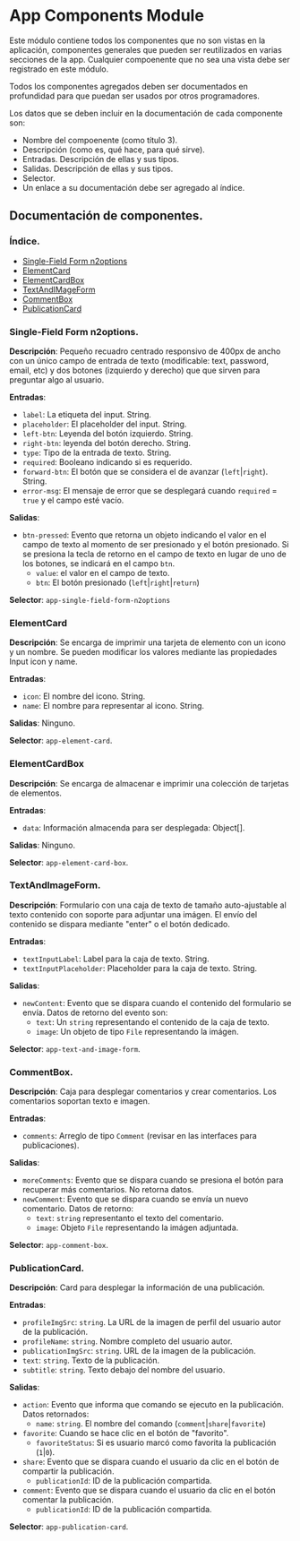 # App Components Module

Este módulo contiene todos los componentes que no son vistas en la aplicación, componentes generales que pueden ser 
reutilizados en varias secciones de la app. Cualquier compoenente que no sea una vista debe ser registrado
en este módulo.

Todos los componentes agregados deben ser documentados en profundidad para que puedan ser usados por otros programadores.

Los datos que se deben incluir en la documentación de cada componente son:

* Nombre del compoenente (como título 3).
* Descripción (como es, qué hace, para qué sirve).
* Entradas. Descripción de ellas y sus tipos.
* Salidas. Descripción de ellas y sus tipos.
* Selector.
* Un enlace a su documentación debe ser agregado al índice.

## Documentación de componentes.

### Índice.
* [Single-Field Form n2options](#Single-field-Form-n2options)
* [ElementCard](#ElementCard)
* [ElementCardBox](#ElementCardBox)
* [TextAndIMageForm](#TextAndIMageForm)
* [CommentBox](#CommentBox)
* [PublicationCard](#PublicationCard)

### Single-Field Form n2options.

**Descripción**: Pequeño recuadro centrado responsivo de 400px de ancho con un único campo de entrada de texto (modificable: text, password, email, etc)
y dos botones (izquierdo y derecho) que que sirven para preguntar algo al usuario.

**Entradas**:
* `label`: La etiqueta del input. String.
* `placeholder`: El placeholder del input. String.
* `left-btn`: Leyenda del botón izquierdo. String.
* `right-btn`: leyenda del botón derecho. String.
* `type`: Tipo de la entrada de texto. String.
* `required`: Booleano indicando si es requerido.
* `forward-btn`: El botón que se considera el de avanzar (`left`|`right`). String.
* `error-msg`: El mensaje de error que se desplegará cuando `required` = `true` y el campo esté vacío.

**Salidas**:
* `btn-pressed`: Evento que retorna un objeto indicando el valor en el campo de texto al momento de ser presionado y el botón presionado. Si se presiona la tecla de retorno en el campo de texto en lugar de uno de los botones, se indicará en el campo `btn`.
  * `value`: el valor en el campo de texto.
  * `btn`: El botón presionado (`left`|`right`|`return`)

**Selector**: `app-single-field-form-n2options`

### ElementCard

**Descripción**: Se encarga de imprimir una tarjeta de elemento con un icono y un nombre. Se pueden modificar
los valores mediante las propiedades Input icon y name.

**Entradas**:
* `icon`: El nombre del icono. String.
* `name`: El nombre para representar al icono. String.

**Salidas**: Ninguno.

**Selector**: `app-element-card`.

### ElementCardBox

**Descripción**: Se encarga de almacenar e imprimir una colección de tarjetas de elementos.

**Entradas**: 
* `data`: Información almacenda para ser desplegada: Object[].

**Salidas**: Ninguno.

**Selector**: `app-element-card-box`.

### TextAndImageForm.

**Descripción**: Formulario con una caja de texto de tamaño auto-ajustable al texto contenido con soporte para adjuntar una imágen.
El envío del contenido se dispara mediante "enter" o el botón dedicado.

**Entradas**:
* `textInputLabel`: Label para la caja de texto. String.
* `textInputPlaceholder`: Placeholder para la caja de texto. String.

**Salidas**:
* `newContent`: Evento que se dispara cuando el contenido del formulario se envía. Datos de retorno del evento son:
  * `text`: Un `string` representando el contenido de la caja de texto.
  * `image`: Un objeto de tipo `File` representando la imágen.

**Selector**: `app-text-and-image-form`.

### CommentBox.

**Descripción**: Caja para desplegar comentarios y crear comentarios. Los comentarios soportan texto e imagen.

**Entradas**:
* `comments`: Arreglo de tipo `Comment` (revisar en las interfaces para publicaciones).

**Salidas**:
* `moreComments`: Evento que se dispara cuando se presiona el botón para recuperar más comentarios. No retorna datos.
* `newComment`: Evento que se dispara cuando se envía un nuevo comentario. Datos de retorno:
  * `text`: `string` representanto el texto del comentario.
  * `image`: Objeto `File` representando la imágen adjuntada.

**Selector**: `app-comment-box`.

### PublicationCard.

**Descripción**: Card para desplegar la información de una publicación.

**Entradas**:
* `profileImgSrc`: `string`. La URL de la imagen de perfil del usuario autor de la publicación.
* `profileName`: `string`. Nombre completo del usuario autor.
* `publicationImgSrc`: `string`. URL de la imagen de la publicación.
* `text`: `string`. Texto de la publicación.
* `subtitle`: `string`. Texto debajo del nombre del usuario.

**Salidas**:
* `action`: Evento que informa que comando se ejecuto en la publicación. Datos retornados:
  * `name`: `string`. El nombre del comando (`comment`|`share`|`favorite`)
* `favorite`: Cuando se hace clic en el botón de "favorito".
  * `favoriteStatus`: Si es usuario marcó como favorita la publicación (`1`|`0`).
* `share`: Evento que se dispara cuando el usuario da clic en el botón de compartir la publicación.
  * `publicationId`: ID de la publicación compartida.
* `comment`: Evento que se dispara cuando el usuario da clic en el botón comentar la publicación.
  * `publicationId`: ID de la publicación compartida.

**Selector**: `app-publication-card`.
